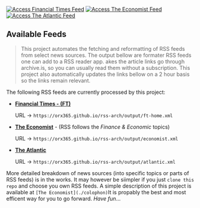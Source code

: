 [![Access Financial Times Feed](https://img.shields.io/badge/Financial%20Times-Access%20Feed-blue)](.output/ft-home.xml)
[![Access The Economist Feed](https://img.shields.io/badge/The%20Economist-Access%20Feed-blue)](.output/economist.xml)
[![Access The Atlantic Feed](https://img.shields.io/badge/The%20Atlantic-Access%20Feed-blue)](.output/atlantic.xml)

## Available Feeds

> This project automates the fetching and reformatting of RSS feeds from select news sources. The output bellow are formater RSS feeds one can add to a RSS reader app. akes the article links go through archive.is, so you can usually read them without a subscription. This project also automatically updates the links bellow on a 2 hour basis so the links remain relevant. 

The following RSS feeds are currently processed by this project: 

- **[Financial Times - (FT)](./output/ft-home.xml)**

  URL → `https://orx365.github.io/rss-arch/output/ft-home.xml`

- **[The Economist](./output/economist.xml)** - (RSS follows the *Finance & Economic* topics)
  
  URL →  `https://orx365.github.io/rss-arch/output/economist.xml`

- **[The Atlantic](./output/atlantic.xml)**

  URL →  `https://orx365.github.io/rss-arch/output/atlantic.xml`




More detailed breakdown of news sources (into specific topics or parts of RSS feeds) is in the works. It may however be siimpler if you just `clone this repo` and choose you own RSS feeds. A simple description of this project is available at `[The Economist](./colophon)`It is propably the best and most efficent way for you to go forward. *Have fun*...
